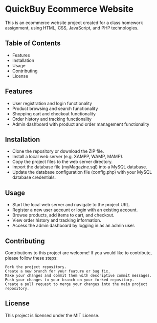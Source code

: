 # QuickBuy Ecommerce Website

This is an ecommerce website project created for a class homework assignment, using HTML, CSS, JavaScript, and PHP technologies.
## Table of Contents

- Features
- Installation
- Usage
- Contributing
- License

## Features


- User registration and login functionality
- Product browsing and search functionality
- Shopping cart and checkout functionality
- Order history and tracking functionality
- Admin dashboard with product and order management functionality

## Installation

- Clone the repository or download the ZIP file.
- Install a local web server (e.g. XAMPP, WAMP, MAMP).
- Copy the project files to the web server directory.
- Import the database file (myMagazine.sql) into a MySQL database.
- Update the database configuration file (config.php) with your MySQL database credentials.

## Usage

- Start the local web server and navigate to the project URL.
- Register a new user account or login with an existing account.
- Browse products, add items to cart, and checkout.
- View order history and tracking information.
- Access the admin dashboard by logging in as an admin user.

## Contributing

Contributions to this project are welcome! If you would like to contribute, please follow these steps:

    Fork the project repository.
    Create a new branch for your feature or bug fix.
    Make your changes and commit them with descriptive commit messages.
    Push your changes to your branch on your forked repository.
    Create a pull request to merge your changes into the main project repository.

## License

This project is licensed under the MIT License.
